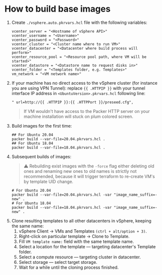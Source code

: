 # How to build base images
1. Create `./vsphere.auto.pkrvars.hcl` file with the following variables:
   ```text
   vcenter_server = "<Hostname of vSphere API>"
   vcenter_username = "<Username>"
   vcenter_password = "<Password>"
   vcenter_cluster = "<Cluster name where to run VM>"
   vcenter_datacenter = "<Datacenter where build process will perform>"
   vcenter_resource_pool = "<Resource pool path, where VM will be started>"
   vcenter_datastore = "<Datastore name to request disks in>"
   vcenter_folder = "<Templates folder, e.g. Templates>"
   vm_network = "<VM network name>"
   ```
1. If your machine has no direct access to the vSphere cluster (for instance you are using VPN Tunnel): replace `{{ .HTTPIP }}` with your tunnel interface IP address in `<UbuntuVersion>.pkrvars.hcl` following line: 
   ```hcl
   " url=http://{{ .HTTPIP }}:{{ .HTTPPort }}/preseed.cfg",
   ```
   > If VM wouldn't have access to the Packer HTTP server on your machine installation will stuck on plum colored screen.
1. Build images for the first time:
   ```shell
   ## For Ubuntu 20.04
   packer build --var-file=20.04.pkrvars.hcl .
   ## For Ubuntu 18.04
   packer build --var-file=18.04.pkrvars.hcl .
   ```
1. Subsequent builds of images:
   > ⚠️ Rebuilding exist images with the `-force` flag either deleting old ones and renaming new ones to old names is strictly not recommended, because it will trigger terraform to re-create VM's by template UID change.
   ```shell
   # For Ubuntu 20.04
   packer build --var-file=20.04.pkrvars.hcl -var "image_name_suffix=-new" .
   # For Ubuntu 18.04
   packer build --var-file=18.04.pkrvars.hcl -var "image_name_suffix=-new" .
   ```
1. Clone resulting templates to all other datacenters in vSphere, keeping the same name:
   1. vSphere Client &rarr; VMs and Templates `(ctrl + alt/option + 3)`.
   1. Right-click on particular template &rarr; Clone to Template.
   1. Fill `VM template name:` field with the same template name.
   1. Select a location for the template &mdash; targeting datacenter's Template folder.
   1. Select a compute resource &mdash; targeting cluster in datacenter.
   1. Select storage &mdash; select target storage.
   1. Wait for a while until the cloning process finished.
